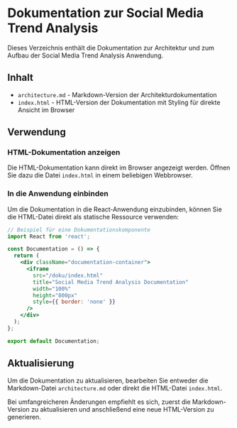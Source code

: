# Dokumentation zur Social Media Trend Analysis

Dieses Verzeichnis enthält die Dokumentation zur Architektur und zum Aufbau der Social Media Trend Analysis Anwendung.

## Inhalt

- `architecture.md` - Markdown-Version der Architekturdokumentation
- `index.html` - HTML-Version der Dokumentation mit Styling für direkte Ansicht im Browser

## Verwendung

### HTML-Dokumentation anzeigen

Die HTML-Dokumentation kann direkt im Browser angezeigt werden. Öffnen Sie dazu die Datei `index.html` in einem beliebigen Webbrowser.

### In die Anwendung einbinden

Um die Dokumentation in die React-Anwendung einzubinden, können Sie die HTML-Datei direkt als statische Ressource verwenden:

```jsx
// Beispiel für eine Dokumentationskomponente
import React from 'react';

const Documentation = () => {
  return (
    <div className="documentation-container">
      <iframe 
        src="/doku/index.html" 
        title="Social Media Trend Analysis Documentation"
        width="100%" 
        height="800px" 
        style={{ border: 'none' }}
      />
    </div>
  );
};

export default Documentation;
```

## Aktualisierung

Um die Dokumentation zu aktualisieren, bearbeiten Sie entweder die Markdown-Datei `architecture.md` oder direkt die HTML-Datei `index.html`.

Bei umfangreicheren Änderungen empfiehlt es sich, zuerst die Markdown-Version zu aktualisieren und anschließend eine neue HTML-Version zu generieren. 